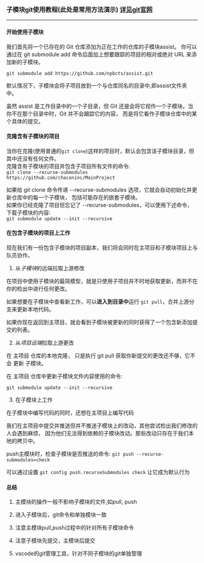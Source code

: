 
### 子模块git使用教程(此处是常用方法演示)  [详见git官网](https://git-scm.com/book/zh/v2/Git-%E5%B7%A5%E5%85%B7-%E5%AD%90%E6%A8%A1%E5%9D%97)

***
#### 开始使用子模块

我们首先将一个已存在的 Git 仓库添加为正在工作的仓库的子模块assist。 你可以通过在 git submodule add 命令后面加上想要跟踪的项目的相对或绝对 URL 来添加新的子模块。

`git submodule add https://github.com/npbcts/assist.git`

默认情况下，子模块会将子项目放到一个与仓库同名的目录中,即assist文件夹中。

虽然 assist 是工作目录中的一个子目录，但 Git 还是会将它视作一个子模块。当你不在那个目录中时，Git 并不会跟踪它的内容， 而是将它看作子模块仓库中的某个具体的提交。

#### 克隆含有子模块的项目

当你在克隆(使用普通的`git clone`)这样的项目时，默认会包含该子模块目录，但其中还没有任何文件。  
克隆含有子模块的项目并包含子项目所有文件的命令:  
`git clone --recurse-submodules https://github.com/chaconinc/MainProject`

如果给 git clone 命令传递 --recurse-submodules 选项，它就会自动初始化并更新仓库中的每一个子模块， 包括可能存在的嵌套子模块。  
如果你已经克隆了项目但忘记了 --recurse-submodules，可以使用下述命令，下载子模块的内容:  
`git submodule update --init --recursive`


#### 在包含子模块的项目上工作
现在我们有一份包含子模块的项目副本，我们将会同时在主项目和子模块项目上与队员协作。  

1. 从*子模块*的远端拉取上游修改

在项目中使用子模块的最简模型，就是只使用子项目并不时地获取更新，而并不在你的检出中进行任何更改。

如果想要在子模块中查看新工作，可以**进入到目录中**运行 `git pull`，合并上游分支来更新本地代码。

如果你现在返回到主项目，就会看到子模块被更新的同时获得了一个包含新添加提交的列表。

2. 从*项目远端*拉取上游更改

在 主项目 仓库的本地克隆， 只是执行 git pull 获取你新提交的更改还不够，它不会 更新 子模块。  

在 主项目 仓库中更新子模块文件内容使用的命令:

`git submodule update --init --recursive`

3. 在子模块上工作

在子模块中编写代码的同时，还想在主项目上编写代码

我们在主项目中提交并推送但并不推送子模块上的改动，其他尝试检出我们修改的人会遇到麻烦， 因为他们无法得到依赖的子模块改动。那些改动只存在于我们本地的拷贝中。

push主模块时，检查子模块是否推送的命令:
`git push --recurse-submodules=check`

可以通过设置 `git config push.recurseSubmodules check` 让它成为默认行为

#### 总结

1. 主模块的操作一般不影响子模块的文件,如pull, push

2. 进入子模块后，git命令和单独模块一致

3. 注意主模块pull,push过程中的针对所有子模块命令

4. 注意子模块先提交，主模块后提交

5. vscode的git管理工具，针对不同子模块的git单独管理